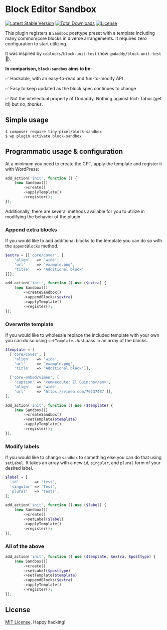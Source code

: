# Block Editor Sandbox

[![Latest Stable Version](https://poser.pugx.org/tiny-pixel/block-sandbox/v/stable)](https://packagist.org/packages/tiny-pixel/block-sandbox) [![Total Downloads](https://poser.pugx.org/tiny-pixel/block-sandbox/downloads)](https://packagist.org/packages/tiny-pixel/block-sandbox) [![License](https://poser.pugx.org/tiny-pixel/block-sandbox/license)](https://packagist.org/packages/tiny-pixel/block-sandbox)

This plugin registers a `Sandbox` posttype preset with a template including many common/core blocks in diverse arrangements. It requires zero configuration to start utilizing.

It was inspired by `coblocks/block-unit-test` (now `godaddy/block-unit-test` 😬).

**In comparison, `block-sandbox` aims to be:**

✅ Hackable, with an easy-to-read and fun-to-modify API

✅ Easy to keep updated as the block spec continues to change

✅ Not the intellectual property of Godaddy. Nothing against Rich Tabor (get it!) but _no, thanks_.

## Simple usage

```console
$ composer require tiny-pixel/block-sandbox
$ wp plugin activate block-sandbox
```

## Programmatic usage & configuration

At a minimum you need to create the CPT, apply the template and register it with WordPress:

```php
add_action('init', function () {
    (new Sandbox())
        ->create()
        ->applyTemplate()
        ->register();
});
```

Additionally, there are several methods available for you to utilize in modifying the behavior of the plugin.

### Append extra blocks

If you would like to add additional blocks to the template you can do so with the `appendBlocks` method.

```php
$extra = [['core/cover', [
    'align'   => 'wide',
    'url'     => 'example.png',
    'title'   => 'Additional block'
]]];

add_action('init', function () use ($extra) {
    (new Sandbox())
        ->createSandbox()
        ->appendBlocks($extra)
        ->applyTemplate()
        ->register();
});
```

### Overwrite template

If you would like to wholesale replace the included template with your own you can do so using `setTemplate`. Just pass in an array of the blocks.

```php
$template = [
  ['core/cover', [
    'align'   => 'wide',
    'url'     => 'example.png',
    'title'   => 'Additional block']],

  ['core-embed/vimeo', [
    'caption' => '<em>écoute: El Guincho</em>',
    'align'   => 'wide',
    'url'     => 'https://vimeo.com/70237487']],
];

add_action('init', function () use ($template) {
    (new Sandbox())
        ->createSandbox()
        ->setTemplate($template)
        ->applyTemplate()
        ->register();
});
```

### Modify labels

If you would like to change `sandbox` to something else you can do that using `setLabel`. It takes an array with a new `id`, `singular`, and `plural` form of your desired label.

```php
$label = [
  'id'       => 'test',
  'singular' => 'Test',
  'plural'   => 'Tests',
];

add_action('init', function () use ($label) {
    (new Sandbox())
        ->create()
        ->setLabel($label)
        ->applyTemplate()
        ->register();
});
```

### All of the above

```php
add_action('init', function () use ($template, $extra, $posttype) {
    (new Sandbox())
        ->create()
        ->setLabel($posttype)
        ->setTemplate($template)
        ->appendBlocks($extra)
        ->applyTemplate()
        ->register();
});
```

## License

[MIT License](https://github.com/kellymears/block-testing/blob/master/LICENSE.md). Happy hacking!
